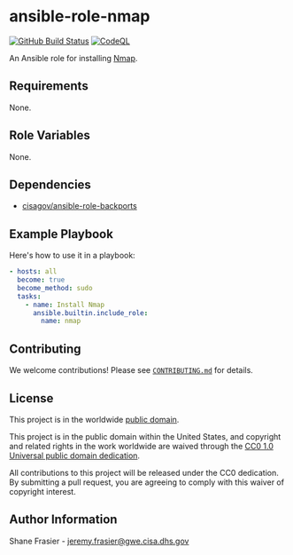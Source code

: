 # ansible-role-nmap #

[![GitHub Build Status](https://github.com/cisagov/ansible-role-nmap/workflows/build/badge.svg)](https://github.com/cisagov/ansible-role-nmap/actions)
[![CodeQL](https://github.com/cisagov/ansible-role-nmap/workflows/CodeQL/badge.svg)](https://github.com/cisagov/ansible-role-nmap/actions/workflows/codeql-analysis.yml)

An Ansible role for installing [Nmap](https://nmap.org/).

## Requirements ##

None.

## Role Variables ##

None.

<!--
| Variable | Description | Default | Required |
|----------|-------------|---------|----------|
| optional_variable | Describe its purpose. | `default_value` | No |
| required_variable | Describe its purpose. | n/a | Yes |
-->

## Dependencies ##

- [cisagov/ansible-role-backports](https://github.com/cisagov/ansible-role-backports)

## Example Playbook ##

Here's how to use it in a playbook:

```yaml
- hosts: all
  become: true
  become_method: sudo
  tasks:
    - name: Install Nmap
      ansible.builtin.include_role:
        name: nmap
```

## Contributing ##

We welcome contributions!  Please see [`CONTRIBUTING.md`](CONTRIBUTING.md) for
details.

## License ##

This project is in the worldwide [public domain](LICENSE).

This project is in the public domain within the United States, and
copyright and related rights in the work worldwide are waived through
the [CC0 1.0 Universal public domain
dedication](https://creativecommons.org/publicdomain/zero/1.0/).

All contributions to this project will be released under the CC0
dedication. By submitting a pull request, you are agreeing to comply
with this waiver of copyright interest.

## Author Information ##

Shane Frasier - <jeremy.frasier@gwe.cisa.dhs.gov>
